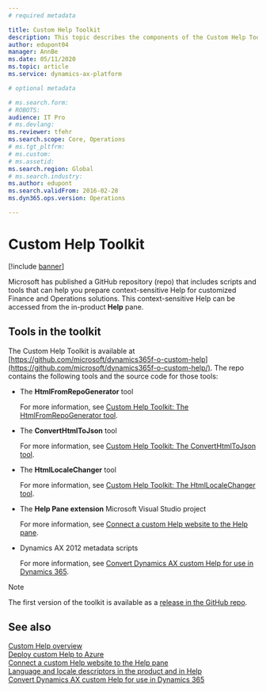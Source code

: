 ```yaml
---
# required metadata

title: Custom Help Toolkit
description: This topic describes the components of the Custom Help Toolkit for Finance and Operations apps. 
author: edupont04
manager: AnnBe
ms.date: 05/11/2020
ms.topic: article
ms.service: dynamics-ax-platform

# optional metadata

# ms.search.form: 
# ROBOTS: 
audience: IT Pro
# ms.devlang: 
ms.reviewer: tfehr
ms.search.scope: Core, Operations
# ms.tgt_pltfrm: 
# ms.custom: 
# ms.assetid: 
ms.search.region: Global
# ms.search.industry: 
ms.author: edupont
ms.search.validFrom: 2016-02-28
ms.dyn365.ops.version: Operations

---
```


# Custom Help Toolkit

[!include [banner](../includes/banner.md)]

Microsoft has published a GitHub repository (repo) that includes scripts and tools that can help you prepare context-sensitive Help for customized Finance and Operations solutions. This context-sensitive Help can be accessed from the in-product **Help** pane.

## Tools in the toolkit

The Custom Help Toolkit is available at [https://github.com/microsoft/dynamics365f-o-custom-help](https://github.com/microsoft/dynamics365f-o-custom-help/). The repo contains the following tools and the source code for those tools:

- The **HtmlFromRepoGenerator** tool

    For more information, see [Custom Help Toolkit: The HtmlFromRepoGenerator tool](custom-help-toolkit-HtmlFromRepoGenerator.md).

- The **ConvertHtmlToJson** tool

    For more information, see [Custom Help Toolkit: The ConvertHtmlToJson tool](custom-help-toolkit-ConvertHtmlToJson.md).

- The **HtmlLocaleChanger** tool

    For more information, see [Custom Help Toolkit: The HtmlLocaleChanger tool](custom-help-toolkit-HtmlLocaleChanger.md).

- The **Help Pane extension** Microsoft Visual Studio project

    For more information, see [Connect a custom Help website to the Help pane](connect-help-pane.md).

- Dynamics AX 2012 metadata scripts

    For more information, see [Convert Dynamics AX custom Help for use in Dynamics 365](migrate-dynamicsax2012.md).

> [!NOTE]
> The first version of the toolkit is available as a [release in the GitHub repo](https://github.com/microsoft/dynamics365f-o-custom-help/releases).

## See also

[Custom Help overview](custom-help-overview.md)  
[Deploy custom Help to Azure](walkthrough-help-azure.md)  
[Connect a custom Help website to the Help pane](connect-help-pane.md)  
[Language and locale descriptors in the product and in Help](language-locale.md)  
[Convert Dynamics AX custom Help for use in Dynamics 365](migrate-dynamicsax2012.md)
